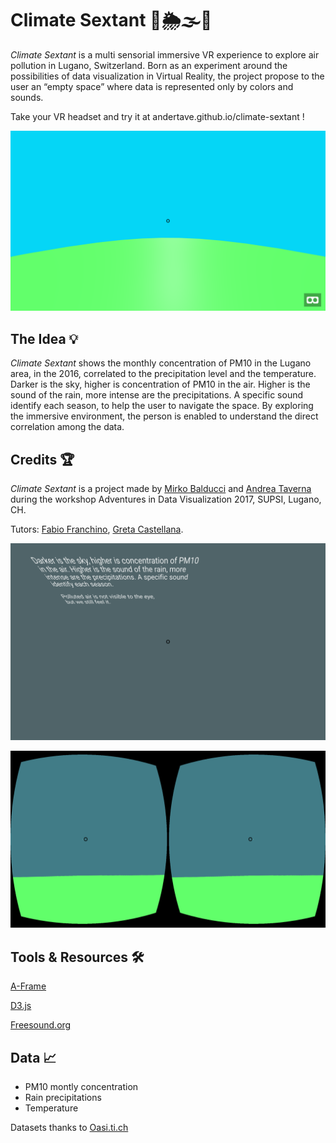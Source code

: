 # Climate Sextant 🔭🌦🌫🌈

*Climate Sextant* is a multi sensorial immersive VR experience to explore air pollution in Lugano, Switzerland.
Born as an experiment around the possibilities of data visualization in Virtual Reality, the project propose to the user an “empty space” where data is represented only by colors and sounds.

Take your VR headset and try it at andertave.github.io/climate-sextant ! 

![Game climate sextan](/screen/screen_02.png)

## The Idea 💡

*Climate Sextant* shows the monthly concentration of PM10 in the Lugano area, in the 2016, correlated to the precipitation level and the temperature. Darker is the sky, higher is concentration of PM10 in the air. Higher is the sound of the rain, more intense are the precipitations. A specific sound identify each season, to help the user to navigate the space.
By exploring the immersive environment, the person is enabled to understand the direct correlation among the data.

## Credits 🏆

*Climate Sextant* is a project made by [Mirko Balducci](www.nefula.com) and [Andrea Taverna](https://twitter.com/AnderTave) during the workshop Adventures in Data Visualization 2017, SUPSI, Lugano, CH.

Tutors: [Fabio Franchino](https://todo.to.it/people/fabio_franchino.html), [Greta Castellana](http://www.greatgreta.com/).

![Game climate sextan VR](/screen/screen_01.png)

![Game climate sextan VR](/screen/screen_03.png)

## Tools & Resources 🛠

[A-Frame](https://aframe.io/)

[D3.js](https://d3js.org)

[Freesound.org](https://freesound.org/)

## Data 📈 

* PM10 montly concentration
* Rain precipitations
* Temperature

Datasets thanks to [Oasi.ti.ch](http://www.oasi.ti.ch/web/dati/)


